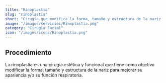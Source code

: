 ```yaml
---
title: "Rinoplastia"
slug: "rinoplastia"
short: "Cirugía que modifica la forma, tamaño y estructura de la nariz para mejorar su apariencia y/o función respiratoria."
image: "/images/servicios/Rinoplastia.png"
category: "Cirugía Facial"
icon: "/images/icons/Rinoplastia.png"
---
```

## Procedimiento
La rinoplastia es una cirugía estética y funcional que tiene como objetivo modificar la forma, tamaño y estructura de la nariz para mejorar su apariencia y/o su función respiratoria.